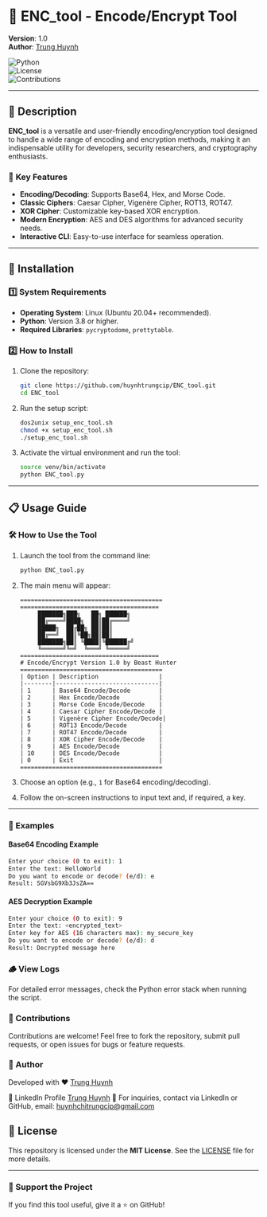 # 🔐 ENC_tool - Encode/Encrypt Tool  

**Version**: 1.0  
**Author**: [Trung Huynh](https://www.linkedin.com/in/trung-huynh-chi-pc01/)  

![Python](https://img.shields.io/badge/Python-3.8%2B-blue)  
![License](https://img.shields.io/badge/License-MIT-green)  
![Contributions](https://img.shields.io/badge/Contributions-Welcome-orange)  

---

## 📖 Description  

**ENC_tool** is a versatile and user-friendly encoding/encryption tool designed to handle a wide range of encoding and encryption methods, making it an indispensable utility for developers, security researchers, and cryptography enthusiasts.  

### 🎯 **Key Features**  

- **Encoding/Decoding**: Supports Base64, Hex, and Morse Code.  
- **Classic Ciphers**: Caesar Cipher, Vigenère Cipher, ROT13, ROT47.  
- **XOR Cipher**: Customizable key-based XOR encryption.  
- **Modern Encryption**: AES and DES algorithms for advanced security needs.  
- **Interactive CLI**: Easy-to-use interface for seamless operation.  

---

## 🚀 Installation  

### 1️⃣ **System Requirements**  

- **Operating System**: Linux (Ubuntu 20.04+ recommended).  
- **Python**: Version 3.8 or higher.  
- **Required Libraries**: `pycryptodome`, `prettytable`.  

### 2️⃣ **How to Install**  

1. Clone the repository:  
    ```bash
    git clone https://github.com/huynhtrungcip/ENC_tool.git
    cd ENC_tool
    ```  

2. Run the setup script:  
    ```bash
    dos2unix setup_enc_tool.sh
    chmod +x setup_enc_tool.sh
    ./setup_enc_tool.sh
    ```  

3. Activate the virtual environment and run the tool:  
    ```bash
    source venv/bin/activate
    python ENC_tool.py
    ```  

---

## 📋 Usage Guide  

### 🛠 How to Use the Tool  

1. Launch the tool from the command line:  
    ```bash
    python ENC_tool.py
    ```  

2. The main menu will appear:  
    ```
    ========================================
    =======================================
         ███████╗███╗   ██╗ ██████╗ 
         ██╔════╝████╗  ██║██╔════╝  
         █████╗  ██╔██╗ ██║██║
         ██╔══╝  ██║╚██╗██║██║ 
         ███████╗██║ ╚████║╚██████╔╝      
         ╚══════╝╚═╝  ╚═══╝ ╚═════╝       
    =======================================
    # Encode/Encrypt Version 1.0 by Beast Hunter
    ========================================
    | Option | Description                 |
    |--------|-----------------------------|
    | 1      | Base64 Encode/Decode        |
    | 2      | Hex Encode/Decode           |
    | 3      | Morse Code Encode/Decode    |
    | 4      | Caesar Cipher Encode/Decode |
    | 5      | Vigenère Cipher Encode/Decode|
    | 6      | ROT13 Encode/Decode         |
    | 7      | ROT47 Encode/Decode         |
    | 8      | XOR Cipher Encode/Decode    |
    | 9      | AES Encode/Decode           |
    | 10     | DES Encode/Decode           |
    | 0      | Exit                        |
    ========================================
    ```  

3. Choose an option (e.g., `1` for Base64 encoding/decoding).  
4. Follow the on-screen instructions to input text and, if required, a key.  

---

### 🧩 Examples  

#### Base64 Encoding Example  
```bash
Enter your choice (0 to exit): 1
Enter the text: HelloWorld
Do you want to encode or decode? (e/d): e
Result: SGVsbG9Xb3JsZA==

```
#### AES Decryption Example
```bash
Enter your choice (0 to exit): 9
Enter the text: <encrypted_text>
Enter key for AES (16 characters max): my_secure_key
Do you want to encode or decode? (e/d): d
Result: Decrypted message here
```

### 🪵 View Logs
For detailed error messages, check the Python error stack when running the script.

### 🤝 Contributions
Contributions are welcome! Feel free to fork the repository, submit pull requests, or open issues for bugs or feature requests.

### 👤 Author
Developed with ❤️ [Trung Huynh](https://www.linkedin.com/in/trung-huynh-chi-pc01/)  

🔗 LinkedIn Profile [Trung Huynh](https://www.linkedin.com/in/trung-huynh-chi-pc01/)
📧 For inquiries, contact via LinkedIn or GitHub, email: huynhchitrungcip@gmail.com

## 📄 License

This repository is licensed under the **MIT License**. See the [LICENSE](LICENSE) file for more details.

---

### 🌟 Support the Project
If you find this tool useful, give it a ⭐ on GitHub!
